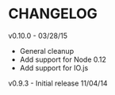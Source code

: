 CHANGELOG
=========

v0.10.0 - 03/28/15
* General cleanup
* Add support for Node 0.12
* Add support for IO.js

v0.9.3 - Initial release 11/04/14
